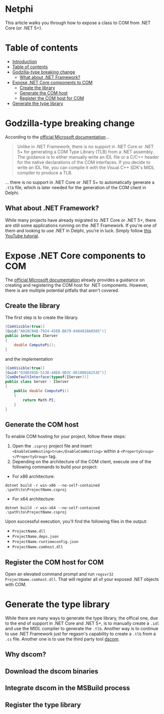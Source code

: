 # Netphi
This article walks you through how to expose a class to COM from .NET Core (or .NET 5+).

# Table of contents
- [Introduction](#netphi)
- [Table of contents](#table-of-contents)
- [Godzilla-type breaking change](#godzilla-type-breaking-change)
    - [What about .NET Framework?](#what-about-net-framework)
- [Expose .NET Core components to COM](#expose-net-core-components-to-com)
    - [Create the library](#create-the-library)
    - [Generate the COM host](#generate-the-com-host)
    - [Register the COM host for COM](#register-the-com-host-for-com)
- [Generate the type library](#generate-the-type-library)

# Godzilla-type breaking change
According to the [official Microsoft documentation](https://learn.microsoft.com/en-us/dotnet/core/native-interop/expose-components-to-com#embedding-type-libraries-in-the-com-host)...

> Unlike in .NET Framework, there is no support in .NET Core or .NET 5+ for generating a COM Type Library (TLB) from a .NET assembly. The guidance is to either manually write an IDL file or a C/C++ header for the native declarations of the COM interfaces. If you decide to write an IDL file, you can compile it with the Visual C++ SDK's MIDL compiler to produce a TLB.

... there is no support in .NET Core or .NET 5+ to automatically generate a `.tlb` file, which is later needed for the generation of the COM client in Delphi.

## What about .NET Framework?
While many projects have already migrated to .NET Core or .NET 5+, there are still some applications running on the .NET Framework. 
If you're one of them and looking to use .NET in Delphi, you're in luck. Simply follow [this YouTube tutorial](https://www.youtube.com/watch?v=ZutlhThQJ5s&ab_channel=AliY%C4%B1ld%C4%B1r%C4%B1m).

# Expose .NET Core components to COM
The  [official Microsoft documentation](https://learn.microsoft.com/en-us/dotnet/core/native-interop/expose-components-to-com) already provides a guidance on creating and registering the COM host for .NET components. However, there is are multiple potential pitfalls that aren't covered.

## Create the library
The first step is to create the library.
```cs
[ComVisible(true)]
[Guid("A028C948-7924-45EB-B679-6484818A8585")]
public interface IServer
{
    double ComputePi();
}
```
and the implementation
```cs
[ComVisible(true)]
[Guid("D34D391D-5138-48E8-9D3C-6E10002A253E")]
[ComDefaultInterface(typeof(IServer))]
public class Server : IServer
{
    public double ComputePi()
    {
        return Math.PI;
    }
}
```

## Generate the COM host
To enable COM hosting for your project, follow these steps:
1. Open the `.csproj` project file and insert `<EnableComHosting>true</EnableComHosting>` within a `<PropertyGroup></PropertyGroup>` tag.
2. Depending on the architecture of the COM client, execute one of the following commands to build your project:
- For x86 architecture:
```
dotnet build -r win-x86 --no-self-contained .\path\to\ProjectName.csproj
```
- For x64 architecture:
```
dotnet build -r win-x64 --no-self-contained .\path\to\ProjectName.csproj
```
Upon successful execution, you'll find the following files in the output:
- `ProjectName.dll`
- `ProjectName.deps.json`
- `ProjectName.runtimeconfig.json`
- `ProjectName.comhost.dll`

## Register the COM host for COM
Open an elevated command prompt and run `regsvr32 ProjectName.comhost.dll`. That will register all of your exposed .NET objects with COM.

<!---
**TODO: Clarify if regsvr32 automatically checks if the ProjectName.comhost.dll is x86 or x64 and therefore register it in the correct registry. Otherwise use this command:**
For x86:
```
%windir%\SysWoW64\regsvr32.exe %windir%\SysWoW64\ProjectName.comhost.dll
```
For x64:
```
%windir%\System32\regsvr32.exe %windir%\System32\ProjectName.comhost.dll
```
-->

# Generate the type library
While there are many ways to generate the type library, the offical one, due to the end of support in .NET Core and .NET 5+, is to manually create a `.idl` and use the MIDL compiler to generate the `.tlb`. Another way is to continue to use .NET Framework just for regasm's capability to create a `.tlb` from a `.cs` file. Another one is to use the third party tool [dscom](https://github.com/dspace-group/dscom).

## Why dscom?

## Download the dscom binaries

## Integrate dscom in the MSBuild process

## Register the type library
